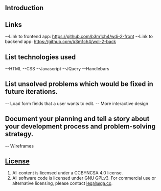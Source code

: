 ## Introduction


## Links
--Link to frontend app: https://github.com/b3m1ch4/wdi-2-front
--Link to backend app: https://github.com/b3m1ch4/wdi-2-back

## List technologies used
--HTML
--CSS
--Javascript
--JQuery
--Handlebars

## List unsolved problems which would be fixed in future iterations.
-- Load form fields that a user wants to edit.
-- More interactive design

## Document your planning and tell a story about your development process and problem-solving strategy.
-- Wireframes

## [License](LICENSE)

1. All content is licensed under a CC­BY­NC­SA 4.0 license.
1. All software code is licensed under GNU GPLv3. For commercial use or
    alternative licensing, please contact legal@ga.co.
